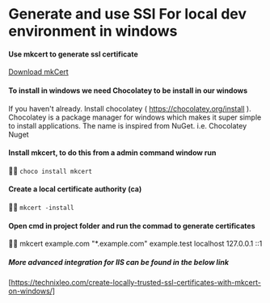 # Generate and use SSl For local dev environment in windows

#### Use mkcert to generate ssl certificate

[Download mkCert](https://github.com/FiloSottile/mkcert)

#### To install in windows we need Chocolatey to be install in our windows

If you haven't already. Install chocolatey ( https://chocolatey.org/install ).
Chocolatey is a package manager for windows which makes it super simple to install
applications. The name is inspired from NuGet. i.e. Chocolatey Nuget

#### Install mkcert, to do this from a admin command window run

🐱‍🏍 `choco install mkcert`

#### Create a local certificate authority (ca)

🐱‍🏍 `mkcert -install`

#### Open cmd in project folder and run the commad to generate certificates

🐱‍🏍 mkcert example.com "\*.example.com" example.test localhost 127.0.0.1 ::1

##### More advanced integration for IIS can be found in the below link

[https://technixleo.com/create-locally-trusted-ssl-certificates-with-mkcert-on-windows/]

